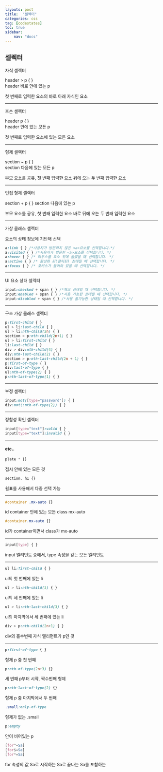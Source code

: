 ```yaml
---
layouts: post
title:  "셀렉터"
categories: css
tag: [codestates]
toc: true
sidebar:
    nav: "docs"
---
```


## 셀렉터


자식 셀렉터

header > p { } <br/>
header 바로 안에 있는 p

첫 번째로 입력한 요소의 바로 아래 자식인 요소

---

후손 셀렉터

header p { } <br/>
header 안에 있는 모든 p

첫 번째로 입력한 요소에 있는 모든 요소

---

형제 셀렉터

section ~ p { } <br/>
section 다음에 있는 모든 p

부모 요소를 공유, 첫 번째 입력한 요소 뒤에 오는 두 번째 입력한 요소

---

인접 형제 셀렉터

section + p { }
section 다음에 있는 p

부모 요소를 공유, 첫 번째 입력한 요소 바로 뒤에 오는 두 번째 입력한 요소

---

가상 클래스 셀렉터

요소의 상태 정보에 기반해 선택
```css
a:link { } /*사용자가 방문하지 않은 <a>요소를 선택합니다.*/
a:visited { } /*사용자가 방문한 <a>요소를 선택합니다. */
a:hover { } /* 마우스를 요소 위에 올렸을 때 선택합니다. */
a:active { } /* 활성화 된(클릭된) 상태일 때 선택합니다. */
a:focus { } /* 포커스가 들어와 있을 때 선택합니다. */
```

---

UI 요소 상태 셀렉터
```css
input:checked + span { } /*체크 상태일 때 선택합니다. */
input:enabled + span { } /*사용 가능한 상태일 때 선택합니다. */
input:disabled + span { } /*사용 불가능한 상태일 때 선택합니다. */
```

---

구조 가상 클래스 셀렉터
```css
p:first-child { }
ul > li:last-child { }
ul > li:nth-child(2n) { }
section > p:nth-child(2n+1) { }
ul > li:first-child { }
li:last-child { }
div > div:nth-child(4) { }
div:nth-last-child(2) { }
section > p:nth-last-child(2n + 1) { }
p:first-of-type { }
div:last-of-type { }
ul:nth-of-type(2) { }
p:nth-last-of-type(1) { }
```

---

부정 셀렉터
```css
input:not([type="password"]) { }
div:not(:nth-of-type(2)) { }
```

---

정합성 확인 셀렉터
```css
input[type="text"]:valid { }
input[type="text"]:invalid { }
```

---

#### etc..

```css
plate * {}
```
접시 안에 있는 모든 것

```css
section, h1 {}
```
쉼표를 사용해서 다중 선택 가능

---

```css
#container .mx-auto {}
```
id container 안에 있는 모든 class mx-auto

```css
#container.mx-auto {}
```
id가 container이면서 class가 mx-auto

---

```css
input[type] { }
```
input 엘리먼트 중에서, type 속성을 갖는 모든 엘리먼트

---

```css
ul li:first-child { }
```
ul의 첫 번째에 있는 li

```css
ul > li:nth-child(3) { }
```
ul의 세 번째에 있는 li

```css
ul > li:nth-last-child(3) { }
```
ul의 마지막에서 세 번째에 있는 li

```css
div > p:nth-child(2n+1) { }
```
div의 홀수번째 자식 엘리먼트가 p인 것

---

```css
p:first-of-type { }
```
형제 p 중 첫 번째

```css
p:nth-of-type(2n+3) {}
```
세 번째 p부터 시작, 짝수번째 형제

```css
p:nth-last-of-type(2) {}
```
형제 p 중 마지막에서 두 번째

```css
.small:only-of-type
```
형제가 없는 .small

```css
p:empty
```
안이 비어있는 p

```css
[for^=Sa]
[for$=Sa]
[for*=Sa]
```
for 속성의 값 Sa로 시작하는
Sa로 끝나는
Sa를 포함하는